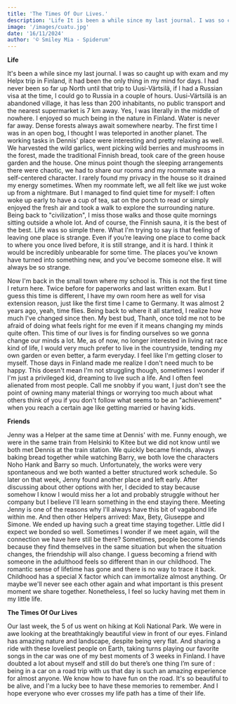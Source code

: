 ```yaml
---
title: 'The Times Of Our Lives.'
description: 'Life It is been a while since my last journal. I was so caught up with exam and my Helpx trip in Finland, it had been the only thing...'
image: '/images/cuatu.jpg'
date: '16/11/2024'
author: '© Smiley Mia - Spiderum'
---
```


**Life**

It's been a while since my last journal. I was so caught up with exam and my Helpx trip in Finland, it had been the only thing in my mind for days. I had never been so far up North until that trip to Uusi-Värtsilä, if I had a Russian visa at the time, I could go to Russia in a couple of hours. Uusi-Värtsilä is an abandoned village, it has less than 200 inhabitants, no public transport and the nearest supermarket is 7 km away. Yes, I was literally in the middle of nowhere. I enjoyed so much being in the nature in Finland. Water is never far away. Dense forests always await somewhere nearby. The first time I was in an open bog, I thought I was teleported in another planet. The working tasks in Dennis' place were interesting and pretty relaxing as well. We harvested the wild garlics, went picking wild berries and mushrooms in the forest, made the traditional Finnish bread, took care of the green house garden and the house. One minus point though the sleeping arrangements there were chaotic, we had to share our rooms and my roommate was a self-centered character. I rarely found my privacy in the house so it drained my energy sometimes. When my roommate left, we all felt like we just woke up from a nightmare.
But I managed to find quiet time for myself: I often woke up early to have a cup of tea, sat on the porch to read or simply enjoyed the fresh air and took a walk to explore the surrounding nature. Being back to "civilization", I miss those walks and those quite mornings sitting outside a whole lot. And of course, the Finnish sauna, it is the best of the best. Life was so simple there.
What I'm trying to say is that feeling of leaving one place is strange. Even if you’re leaving one place to come back to where you once lived before, it is still strange, and it is hard. I think it would be incredibly unbearable for some time. The places you’ve known have turned into something new, and you’ve become someone else. It will always be so strange.

Now I'm back in the small town where my school is. This is not the first time I return here. Twice before for paperworks and last written exam. But I guess this time is different, I have my own room here as well for visa extension reason, just like the first time I came to Germany. It was almost 2 years ago, yeah, time flies. Being back to where it all started, I realize how much I've changed since then. My best bud, Thanh, once told me not to be afraid of doing what feels right for me even if it means changing my minds quite often. This time of our lives is for finding ourselves so we gonna change our minds a lot.
Me, as of now, no longer interested in living rat race kind of life, I would very much prefer to live in the countryside, tending my own garden or even better, a farm everyday.
I feel like I'm getting closer to myself. Those days in Finland made me realize I don't need much to be happy. This doesn't mean I'm not struggling though, sometimes I wonder if I'm just a privileged kid, dreaming to live such a life. And I often feel alienated from most people. Call me snobby if you want, I just don't see the point of owning many material things or worrying too much about what others think of you if you don't follow what seems to be an "achievement" when you reach a certain age like getting married or having kids.

**Friends**

Jenny was a Helper at the same time at Dennis' with me. Funny enough, we were in the same train from Helsinki to Kitee but we did not know until we both met Dennis at the train station. We quickly became friends, always baking bread together while watching Barry, we both love the characters Noho Hank and Barry so much. Unfortunately, the works were very spontaneous and we both wanted a better structured work schedule. So later on that week, Jenny found another place and left early. After discussing about other options with her, I decided to stay because somehow I know I would miss her a lot and probably struggle without her company but I believe I'll learn something in the end staying there. Meeting Jenny is one of the reasons why I'll always have this bit of vagabond life within me. And then other Helpers arrived: Max, Bety, Giuseppe and Simone. We ended up having such a great time staying together. Little did I expect we bonded so well.
Sometimes I wonder if we meet again, will the connection we have here still be there? Sometimes, people become friends because they find themselves in the same situation but when the situation changes, the friendship will also change. I guess becoming a friend with someone in the adulthood feels so different than in our childhood. The romantic sense of lifetime has gone and there is no way to trace it back. Childhood has a special X factor which can immortalize almost anything. Or maybe we'll never see each other again and what important is this present moment we share together. Nonetheless, I feel so lucky having met them in my little life. 

**The Times Of Our Lives**

Our last week, the 5 of us went on hiking at Koli National Park. We were in awe looking at the breathtakingly beautiful view in front of our eyes. Finland has amazing nature and landscape, despite being very flat. And sharing a ride with these loveliest people on Earth, taking turns playing our favorite songs in the car was one of my best moments of 3 weeks in Finland.  I have doubted a lot about myself  and still do but there’s one thing I’m sure of : being in a car on a road trip with us that day is such an amazing experience for almost anyone. We know how to have fun on the road.
It's so beautiful to be alive, and I'm a lucky bee to have these memories to remember.
And I hope everyone who ever crosses my life path has a time of their life.
